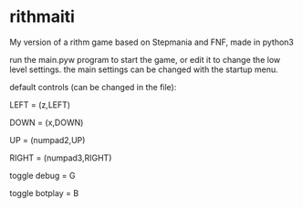 # rithmaiti
My version of a rithm game based on Stepmania and FNF, made in python3

run the main.pyw program to start the game, or edit it to change the low level settings. the main settings can be changed with the startup menu.

default controls (can be changed in the file):

LEFT = (z,LEFT)

DOWN = (x,DOWN)

UP = (numpad2,UP)

RIGHT = (numpad3,RIGHT)

toggle debug = G

toggle botplay = B






